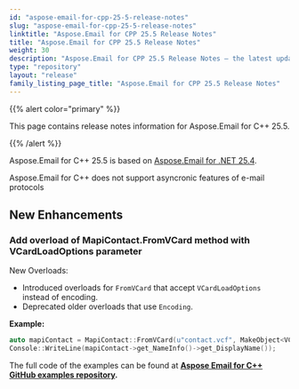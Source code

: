 ```yaml
---
id: "aspose-email-for-cpp-25-5-release-notes"
slug: "aspose-email-for-cpp-25-5-release-notes"
linktitle: "Aspose.Email for CPP 25.5 Release Notes"
title: "Aspose.Email for CPP 25.5 Release Notes"
weight: 30
description: "Aspose.Email for CPP 25.5 Release Notes – the latest updates and fixes."
type: "repository"
layout: "release"
family_listing_page_title: "Aspose.Email for CPP 25.5 Release Notes"
---
```


{{% alert color="primary" %}}

This page contains release notes information for Aspose.Email for C++ 25.5.

{{% /alert %}}

Aspose.Email for C++ 25.5 is based on [Aspose.Email for .NET 25.4](/email/net/release-notes/2025/aspose-email-for-net-25-4-release-notes/).

Aspose.Email for C++ does not support asyncronic features of e-mail protocols

## New Enhancements

### Add overload of MapiContact.FromVCard method with VCardLoadOptions parameter

New Overloads:

- Introduced overloads for `FromVCard` that accept `VCardLoadOptions` instead of encoding.
- Deprecated older overloads that use `Encoding`.

**Example:**

```cpp
auto mapiContact = MapiContact::FromVCard(u"contact.vcf", MakeObject<VCardLoadOptions>());
Console::WriteLine(mapiContact->get_NameInfo()->get_DisplayName());
```


The full code of the examples can be found at **[Aspose Email for C++ GitHub examples repository](https://github.com/aspose-email/Aspose.Email-for-C).**
